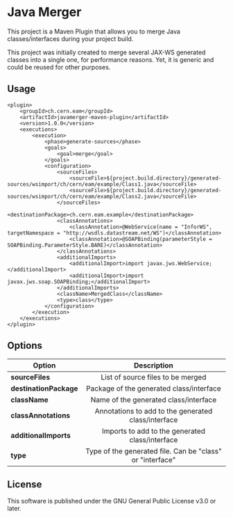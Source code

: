 # Java Merger
This project is a Maven Plugin that allows you to merge Java classes/interfaces
during your project build.

This project was initially created to merge several JAX-WS generated classes into a single one, for performance reasons.
Yet, it is generic and could be reused for other purposes. 

## Usage
```
<plugin>
    <groupId>ch.cern.eam</groupId>
    <artifactId>javamerger-maven-plugin</artifactId>
    <version>1.0.0</version>
    <executions>
        <execution>
            <phase>generate-sources</phase>
            <goals>
                <goal>merge</goal>
            </goals>
            <configuration>
                <sourceFiles>
                    <sourceFile>${project.build.directory}/generated-sources/wsimport/ch/cern/eam/example/Class1.java</sourceFile>
                    <sourceFile>${project.build.directory}/generated-sources/wsimport/ch/cern/eam/example/Class2.java</sourceFile>
                </sourceFiles>
                <destinationPackage>ch.cern.eam.example</destinationPackage>
                <classAnnotations>
                    <classAnnotation>@WebService(name = "InforWS", targetNamespace = "http://wsdls.datastream.net/WS")</classAnnotation>
                    <classAnnotation>@SOAPBinding(parameterStyle = SOAPBinding.ParameterStyle.BARE)</classAnnotation>
                </classAnnotations>
                <additionalImports>
                    <additionalImport>import javax.jws.WebService;</additionalImport>
                    <additionalImport>import javax.jws.soap.SOAPBinding;</additionalImport>
                </additionalImports>
                <className>MergedClass</className>
                <type>class</type>
            </configuration>
        </execution>
    </executions>
</plugin>
```

## Options
| Option                    | Description |
| -------------             |:-------------:|
| **sourceFiles**           | List of source files to be merged |
| **destinationPackage**    | Package of the generated class/interface |
| **className**             | Name of the generated class/interface |
| **classAnnotations**      | Annotations to add to the generated class/interface |
| **additionalImports**     | Imports to add to the generated class/interface |
| **type**                  | Type of the generated file. Can be "class" or "interface" |

## License
This software is published under the GNU General Public License v3.0 or later.